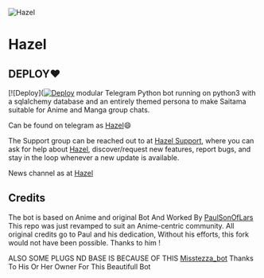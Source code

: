 ![Hazel](https://telegra.ph/file/dff66a8c701262470614f.jpg)
# Hazel


## DEPLOY❤

  [![Deploy]([![Deploy](https://www.herokucdn.com/deploy/button.svg)](https://heroku.com/deploy?template=https://github.com/hazelprobot/Hazel.git)
 modular Telegram Python bot running on python3 with a sqlalchemy database and an entirely themed persona to make Saitama suitable for Anime and Manga group chats. 

Can be found on telegram as [Hazel](https://t.me/Misstezza_bot)😄


The Support group can be reached out to at [Hazel Support](https://t.me/HazelSupport), where you can ask for help about [Hazel](https://t.me/Miss_HazelBot), discover/request new features, report bugs, and stay in the loop whenever a new update is available. 

News channel as at [Hazel](https://t.me/HazelSupport) 



## Credits
The bot is based on Anime and original Bot And Worked By  [PaulSonOfLars](https://github.com/PaulSonOfLars)
This repo was just revamped to suit an Anime-centric community. All original credits go to Paul and his dedication, Without his efforts, this fork would not have been possible. Thanks to him !

ALSO SOME PLUGS ND BASE IS BECAUSE OF THIS [Misstezza_bot](https://github.com/kidiloskahyper45/tezzKid_bot) 
Thanks To His Or Her Owner For This Beautifull Bot
